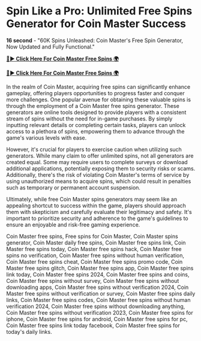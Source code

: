 # Spin Like a Pro: Unlimited Free Spins Generator for Coin Master Success

**16 second** - "60K Spins Unleashed: Coin Master's Free Spin Generator, Now Updated and Fully Functional."


[**🔴► Click Here For Coin Master Free Spins 🌍**](https://jimaddadel.github.io/Coin)

[**🔴► Click Here For Coin Master Free Spins 🌍**](https://jimaddadel.github.io/Coin)
 
In the realm of Coin Master, acquiring free spins can significantly enhance gameplay, offering players opportunities to progress faster and conquer more challenges. One popular avenue for obtaining these valuable spins is through the employment of a Coin Master free spins generator. These generators are online tools designed to provide players with a consistent stream of spins without the need for in-game purchases. By simply inputting relevant details or completing certain tasks, players can unlock access to a plethora of spins, empowering them to advance through the game's various levels with ease.

However, it's crucial for players to exercise caution when utilizing such generators. While many claim to offer unlimited spins, not all generators are created equal. Some may require users to complete surveys or download additional applications, potentially exposing them to security risks or scams. Additionally, there's the risk of violating Coin Master's terms of service by using unauthorized means to acquire spins, which could result in penalties such as temporary or permanent account suspension.

Ultimately, while free Coin Master spins generators may seem like an appealing shortcut to success within the game, players should approach them with skepticism and carefully evaluate their legitimacy and safety. It's important to prioritize security and adherence to the game's guidelines to ensure an enjoyable and risk-free gaming experience.

Coin Master free spins, Free spins for Coin Master, Coin Master spins generator, Coin Master daily free spins, Coin Master free spins link, Coin Master free spins today, Coin Master free spins hack, Coin Master free spins no verification, Coin Master free spins without human verification, Coin Master free spins cheat, Coin Master free spins promo code, Coin Master free spins glitch, Coin Master free spins app, Coin Master free spins link today, Coin Master free spins 2024, Coin Master free spins and coins, Coin Master free spins without survey, Coin Master free spins without downloading apps, Coin Master free spins without verification 2024, Coin Master free spins without verification or survey, Coin Master free spins daily links, Coin Master free spins codes, Coin Master free spins without human verification 2024, Coin Master free spins without downloading anything, Coin Master free spins without verification 2023, Coin Master free spins for iphone, Coin Master free spins for android, Coin Master free spins for pc, Coin Master free spins link today facebook, Coin Master free spins for today's daily links.
